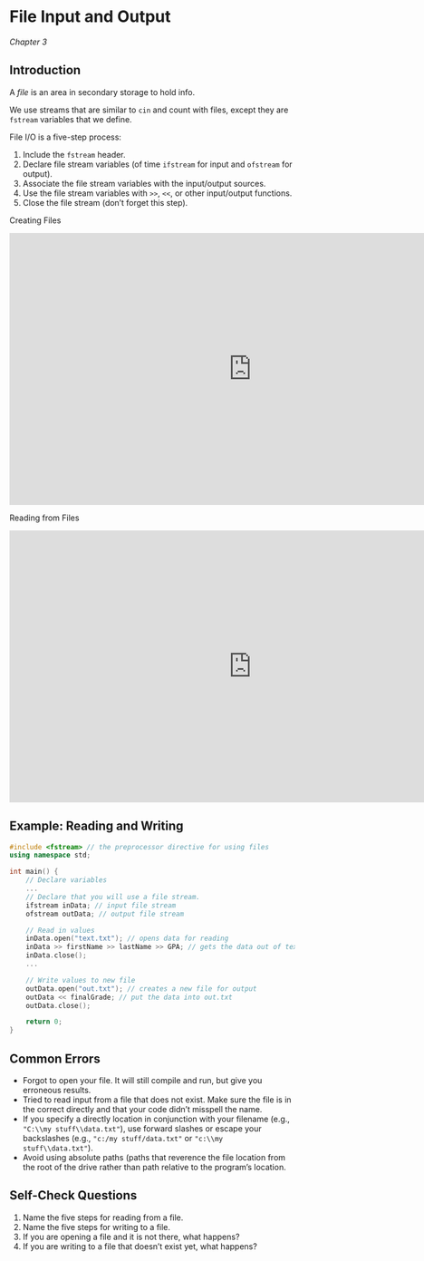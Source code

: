 File Input and Output
=====================

*Chapter 3*

Introduction
------------

A *file* is an area in secondary storage to hold info.

We use streams that are similar to `cin` and count with files, except they are `fstream` variables that we define.

File I/O is a five-step process:

1.  Include the `fstream` header.
2.  Declare file stream variables (of time `ifstream` for input and `ofstream` for output).
3.  Associate the file stream variables with the input/output sources.
4.  Use the file stream variables with `>>`, `<<`, or other input/output functions.
5.  Close the file stream (don’t forget this step).

Creating Files

<div class="youtube">
<div><iframe width="853" height="480" src="https://www.youtube.com/embed/MMp4zV05R5k?rel=0&amp;showinfo=0" frameborder="0" allow="autoplay; encrypted-media" allowfullscreen="allowfullscreen"></iframe></div>
</div>

Reading from Files

<div class="youtube">
<div><iframe width="853" height="480" src="https://www.youtube.com/embed/QnCVoYnLIg8?rel=0&amp;showinfo=0" frameborder="0" allow="autoplay; encrypted-media" allowfullscreen="allowfullscreen"></iframe></div>
</div>

## Example: Reading and Writing

```cpp
#include <fstream> // the preprocessor directive for using files
using namespace std;

int main() {
    // Declare variables
    ...
    // Declare that you will use a file stream.
    ifstream inData; // input file stream
    ofstream outData; // output file stream

    // Read in values
    inData.open("text.txt"); // opens data for reading
    inData >> firstName >> lastName >> GPA; // gets the data out of text.txt
    inData.close();
    ...

    // Write values to new file
    outData.open("out.txt"); // creates a new file for output
    outData << finalGrade; // put the data into out.txt
    outData.close();

    return 0;
}
```

Common Errors
-------------

-   Forgot to open your file. It will still compile and run, but give you erroneous results.
-   Tried to read input from a file that does not exist. Make sure the file is in the correct directly and that your code didn’t misspell the name.
-   If you specify a directly location in conjunction with your filename (e.g.,
`"C:\\my stuff\\data.txt"`), use forward slashes or escape your backslashes (e.g., `"c:/my stuff/data.txt"` or `"c:\\my stuff\\data.txt"`).
-   Avoid using absolute paths (paths that reverence the file location from the root of the drive rather than path relative to the program’s location.

Self-Check Questions
--------------------

1.  Name the five steps for reading from a file.
2.  Name the five steps for writing to a file.
3.  If you are opening a file and it is not there, what happens?
4.  If you are writing to a file that doesn’t exist yet, what happens?
